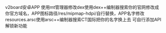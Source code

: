 v2board安卓APP
使用mt管理器修改dex使用dex++编制器搜索你的官网修改成你官方域名，APP图标路径/res/mipmap-hdpi/自行替换，APP名字修改resources.arsc使用arsc++编制器搜索CT国际把你的名字换上去
可自行添加API解锁新功能
